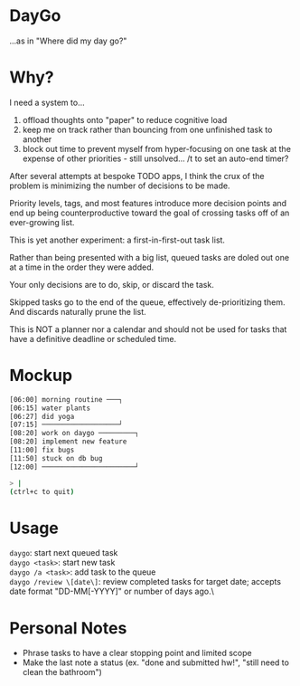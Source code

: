# DayGo
...as in "Where did my day go?"

# Why?
I need a system to...
  1. offload thoughts onto "paper" to reduce cognitive load
  2. keep me on track rather than bouncing from one unfinished task to another
  3. block out time to prevent myself from hyper-focusing on one task at the expense of other priorities
    - still unsolved... /t <duration> to set an auto-end timer?

After several attempts at bespoke TODO apps, I think the crux of the problem is minimizing the number of decisions to be made.

Priority levels, tags, and most features introduce more decision points and end up being counterproductive toward the goal of crossing tasks off of an ever-growing list.

This is yet another experiment: a first-in-first-out task list.

Rather than being presented with a big list, queued tasks are doled out one at a time in the order they were added.

Your only decisions are to do, skip, or discard the task.

Skipped tasks go to the end of the queue, effectively de-prioritizing them. And discards naturally prune the list.

This is NOT a planner nor a calendar and should not be used for tasks that have a definitive deadline or scheduled time.

# Mockup
```bash
[06:00] morning routine ───┐
[06:15] water plants
[06:27] did yoga
[07:15] ───────────────────┘
[08:20] work on daygo ─────────┐
[08:20] implement new feature
[11:00] fix bugs
[11:50] stuck on db bug
[12:00] ───────────────────────┘

> |
(ctrl+c to quit)
```

# Usage
`daygo`: start next queued task\
`daygo <task>`: start new task\
`daygo /a <task>`: add task to the queue\
`daygo /review \[date\]`: review completed tasks for target date; accepts date format "DD-MM\[-YYYY\]" or number of days ago.\

# Personal Notes
- Phrase tasks to have a clear stopping point and limited scope
- Make the last note a status (ex. "done and submitted hw!", "still need to clean the bathroom")
